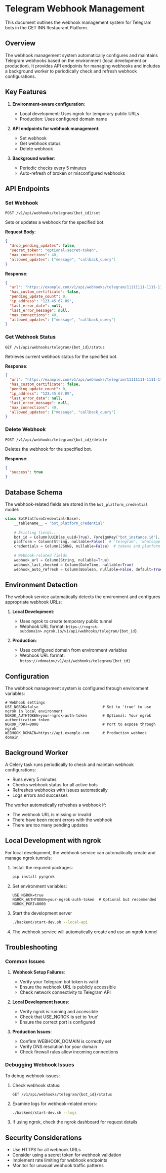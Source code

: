 # Telegram Webhook Management

This document outlines the webhook management system for Telegram bots in the GET INN Restaurant Platform.

## Overview

The webhook management system automatically configures and maintains Telegram webhooks based on the environment (local development or production). It provides API endpoints for managing webhooks and includes a background worker to periodically check and refresh webhook configurations.

## Key Features

1. **Environment-aware configuration**:
   - Local development: Uses ngrok for temporary public URLs
   - Production: Uses configured domain name

2. **API endpoints for webhook management**:
   - Set webhook
   - Get webhook status
   - Delete webhook

3. **Background worker**:
   - Periodic checks every 5 minutes
   - Auto-refresh of broken or misconfigured webhooks

## API Endpoints

### Set Webhook

```
POST /v1/api/webhooks/telegram/{bot_id}/set
```

Sets or updates a webhook for the specified bot.

**Request Body**:
```json
{
  "drop_pending_updates": false,
  "secret_token": "optional-secret-token",
  "max_connections": 40,
  "allowed_updates": ["message", "callback_query"]
}
```

**Response**:
```json
{
  "url": "https://example.com/v1/api/webhooks/telegram/11111111-1111-1111-1111-111111111111",
  "has_custom_certificate": false,
  "pending_update_count": 0,
  "ip_address": "123.45.67.89",
  "last_error_date": null,
  "last_error_message": null,
  "max_connections": 40,
  "allowed_updates": ["message", "callback_query"]
}
```

### Get Webhook Status

```
GET /v1/api/webhooks/telegram/{bot_id}/status
```

Retrieves current webhook status for the specified bot.

**Response**:
```json
{
  "url": "https://example.com/v1/api/webhooks/telegram/11111111-1111-1111-1111-111111111111",
  "has_custom_certificate": false,
  "pending_update_count": 0,
  "ip_address": "123.45.67.89",
  "last_error_date": null,
  "last_error_message": null,
  "max_connections": 40,
  "allowed_updates": ["message", "callback_query"]
}
```

### Delete Webhook

```
POST /v1/api/webhooks/telegram/{bot_id}/delete
```

Deletes the webhook for the specified bot.

**Response**:
```json
{
  "success": true
}
```

## Database Schema

The webhook-related fields are stored in the `bot_platform_credential` model:

```python
class BotPlatformCredential(Base):
    __tablename__ = "bot_platform_credential"
    
    # Existing fields...
    bot_id = Column(UUID(as_uuid=True), ForeignKey("bot_instance.id"), nullable=False)
    platform = Column(String, nullable=False)  # 'telegram', 'whatsapp', 'viber', etc.
    credentials = Column(JSONB, nullable=False)  # tokens and platform-specific settings
    
    # Webhook-related fields
    webhook_url = Column(String, nullable=True)
    webhook_last_checked = Column(DateTime, nullable=True)
    webhook_auto_refresh = Column(Boolean, nullable=False, default=True)
```

## Environment Detection

The webhook service automatically detects the environment and configures appropriate webhook URLs:

1. **Local Development**:
   - Uses ngrok to create temporary public tunnel
   - Webhook URL format: `https://<ngrok-subdomain>.ngrok.io/v1/api/webhooks/telegram/{bot_id}`

2. **Production**:
   - Uses configured domain from environment variables
   - Webhook URL format: `https://<domain>/v1/api/webhooks/telegram/{bot_id}`

## Configuration

The webhook management system is configured through environment variables:

```
# Webhook settings
USE_NGROK=false                             # Set to 'true' to use ngrok in local environment
NGROK_AUTHTOKEN=your-ngrok-auth-token       # Optional: Your ngrok authentication token
NGROK_PORT=8000                             # Port to expose through ngrok
WEBHOOK_DOMAIN=https://api.example.com      # Production webhook domain
```

## Background Worker

A Celery task runs periodically to check and maintain webhook configurations:

- Runs every 5 minutes
- Checks webhook status for all active bots
- Refreshes webhooks with issues automatically
- Logs errors and successes

The worker automatically refreshes a webhook if:
- The webhook URL is missing or invalid
- There have been recent errors with the webhook
- There are too many pending updates

## Local Development with ngrok

For local development, the webhook service can automatically create and manage ngrok tunnels:

1. Install the required packages:
   ```bash
   pip install pyngrok
   ```

2. Set environment variables:
   ```
   USE_NGROK=true
   NGROK_AUTHTOKEN=your-ngrok-auth-token  # Optional but recommended
   NGROK_PORT=8000
   ```

3. Start the development server
   ```bash
   ./backend/start-dev.sh --local-api
   ```

4. The webhook service will automatically create and use an ngrok tunnel

## Troubleshooting

### Common Issues

1. **Webhook Setup Failures**:
   - Verify your Telegram bot token is valid
   - Ensure the webhook URL is publicly accessible
   - Check network connectivity to Telegram API

2. **Local Development Issues**:
   - Verify ngrok is running and accessible
   - Check that USE_NGROK is set to 'true'
   - Ensure the correct port is configured

3. **Production Issues**:
   - Confirm WEBHOOK_DOMAIN is correctly set
   - Verify DNS resolution for your domain
   - Check firewall rules allow incoming connections

### Debugging Webhook Issues

To debug webhook issues:

1. Check webhook status:
   ```
   GET /v1/api/webhooks/telegram/{bot_id}/status
   ```

2. Examine logs for webhook-related errors:
   ```bash
   ./backend/start-dev.sh --logs
   ```

3. If using ngrok, check the ngrok dashboard for request details

## Security Considerations

- Use HTTPS for all webhook URLs
- Consider using a secret token for webhook validation
- Implement rate limiting for webhook endpoints
- Monitor for unusual webhook traffic patterns
